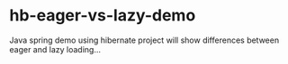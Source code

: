 # hb-eager-vs-lazy-demo
Java spring demo using hibernate
project will show differences between eager and lazy loading...
